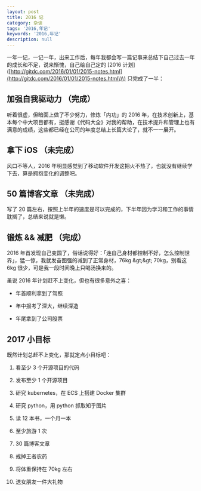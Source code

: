 ```yaml
---
layout: post
title: 2016 记
category: 杂谈
tags: '2016,年记'
keywords: '2016,年记'
description: null
---
```


一年一记，一记一年，出来工作后，每年我都会写一篇记事来总结下自己过去一年的成长和不足，说来惭愧，自己给自己定的 \[2016 计划\]\([http://gitdc.com/2016/01/01/2015-notes.html](http://gitdc.com/2016/01/01/2015-notes.html\)\) 只完成了一半：

## 加强自我驱动力 （完成）

听着很虚，但暗面上做了不少努力，修炼「内功」的 2016 年，在技术创新上，基本每个中大项目都有，挺感谢《代码大全》对我的帮助，在技术提升和管理上也有满意的成绩，这些都已经在公司的年度总结上长篇大论了，就不一一展开。

## 拿下 iOS （未完成）

风口不等人，2016 年明显感觉到了移动软件开发这把火不热了，也就没有继续学下去，算是拥抱变化的调整吧。

## 50 篇博客文章 （未完成）

写了 20 篇左右，按照上半年的速度是可以完成的，下半年因为学习和工作的事情耽搁了，总结来说就是懒。

## 锻炼 && 减肥 （完成）

2016 年首发现自己变圆了，俗话说得好：「连自己身材都控制不好，怎么控制世界」，猛一惊，我就发奋图强的减到了正常身材，76kg \&gt;\&gt; 70kg，别看这 6kg 很少，可是我一段时间晚上只喝汤换来的。

虽说 2016 年计划赶不上变化，但也有很多意外之喜：

* 年首顺利拿到了驾照

* 年中报考了深大，继续深造

* 年尾拿到了公司股票

## 2017 小目标

既然计划总赶不上变化，那就定点小目标吧：

1. 看至少 3 个开源项目的代码

2. 发布至少 1 个开源项目

3. 研究 kubernetes，在 ECS 上搭建 Docker 集群

4. 研究 python，用 python 抓取知乎图片

5. 读 12 本书，一个月一本

6. 至少旅游 1 次

7. 30 篇博客文章

8. 戒掉王者农药

9. 将体重保持在 70kg 左右

10. 送女朋友一件大礼物



